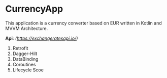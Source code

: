 # CurrencyApp
This application is  a currency converter based on EUR written in Kotlin and MVVM Architecture.

**Api**: *(https://exchangeratesapi.io/)*

1.  Retrofit
2.  Dagger-Hilt
3.  DataBinding
4.  Coroutines
5.  Lifecycle Scoe



